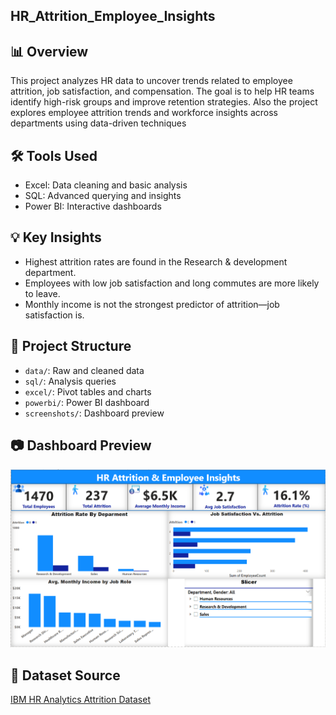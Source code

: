 ## HR_Attrition_Employee_Insights

## 📊 Overview
This project analyzes HR data to uncover trends related to employee attrition, job satisfaction, and compensation. The goal is to help HR teams identify high-risk groups and improve retention strategies.
Also the project explores employee attrition trends and workforce insights across departments using data-driven techniques 

## 🛠 Tools Used
- Excel: Data cleaning and basic analysis
- SQL: Advanced querying and insights
- Power BI: Interactive dashboards

## 💡 Key Insights
- Highest attrition rates are found in the Research & development department.
- Employees with low job satisfaction and long commutes are more likely to leave.
- Monthly income is not the strongest predictor of attrition—job satisfaction is.

## 📁 Project Structure
- `data/`: Raw and cleaned data
- `sql/`: Analysis queries
- `excel/`: Pivot tables and charts
- `powerbi/`: Power BI dashboard
- `screenshots/`: Dashboard preview 

## 📷 Dashboard Preview
![Dashboard Preview](Dashboard_Preview.png)

## 🔗 Dataset Source
[IBM HR Analytics Attrition Dataset](https://www.kaggle.com/datasets/pavansubhasht/ibm-hr-analytics-attrition-dataset)
